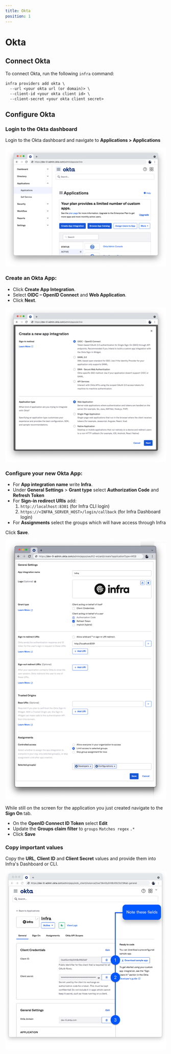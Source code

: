 ```yaml
---
title: Okta
position: 1
---
```


# Okta

## Connect Okta

To connect Okta, run the following `infra` command:

```
infra providers add okta \
  --url <your okta url (or domain)> \
  --client-id <your okta client id> \
  --client-secret <your okta client secret>
```

## Configure Okta

### Login to the Okta dashboard

Login to the Okta dashboard and navigate to **Applications > Applications**

![Create Application](../images/okta-setup/connect-users-okta-okta1.png)

### Create an Okta App:
  - Click **Create App Integration**.
  - Select **OIDC – OpenID Connect** and **Web Application**.
  - Click **Next**.

![App Type](../images/okta-setup/connect-users-okta-okta2.png)

### Configure your new Okta App:
  - For **App integration name** write **Infra**.
  - Under **General Settings** > **Grant type** select **Authorization Code** and **Refresh Token**
  - For **Sign-in redirect URIs** add:
    1. `http://localhost:8301` (for Infra CLI login)
    2. `https://<INFRA_SERVER_HOST>/login/callback` (for Infra Dashboard login)
  - For **Assignments** select the groups which will have access through Infra

Click **Save**.

![General Tab](../images/okta-setup/connect-users-okta-okta4.png)

While still on the screen for the application you just created navigate to the **Sign On** tab.
  - On the **OpenID Connect ID Token** select **Edit**
  - Update the **Groups claim filter** to `groups` `Matches regex` `.*`
  - Click **Save**

### Copy important values

Copy the **URL**, **Client ID** and **Client Secret** values and provide them into Infra's Dashboard or CLI.

![Sign On](../images/okta-setup/connect-users-okta-okta5.png)
